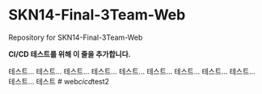 # SKN14-Final-3Team-Web
Repository for SKN14-Final-3Team-Web

**CI/CD 테스트를 위해 이 줄을 추가합니다.**

테스트...
테스트...
테스트...
테스트...
테스트...
테스트...
테스트...
테스트...
테스트...
테스트...
테스트
#   w e b _ c i c d _ t e s t 2  
 